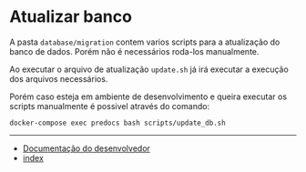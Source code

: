 # Atualizar banco

A pasta `database/migration` contem varios scripts para a atualização do banco de dados. Porém não é necessários roda-los manualmente.

Ao executar o arquivo de atualização `update.sh` já irá executar a execução dos arquivos necessários.

Porém caso esteja em ambiente de desenvolvimento e queira executar os scripts manualmente é possivel através do comando:

```shell
docker-compose exec predocs bash scripts/update_db.sh
```

---

- [Documentação do desenvolvedor](/docs/predocs/index.md)
- [index](/docs/index.md)
